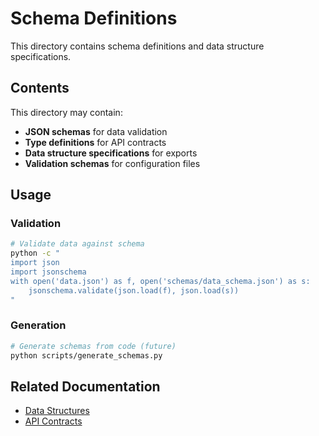 # Schema Definitions

This directory contains schema definitions and data structure specifications.

## Contents

This directory may contain:
- **JSON schemas** for data validation
- **Type definitions** for API contracts
- **Data structure specifications** for exports
- **Validation schemas** for configuration files

## Usage

### Validation
```bash
# Validate data against schema
python -c "
import json
import jsonschema
with open('data.json') as f, open('schemas/data_schema.json') as s:
    jsonschema.validate(json.load(f), json.load(s))
"
```

### Generation
```bash
# Generate schemas from code (future)
python scripts/generate_schemas.py
```

## Related Documentation

- [Data Structures](../docs/SSOT/data_structures.md)
- [API Contracts](../src/graph/AGENTS.md)
